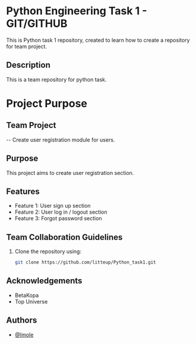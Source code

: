 
# Python Engineering Task 1 - GIT/GITHUB

This is Python task 1 repository, created to learn how to create a repository for team project.




## Description
This is a team repository for python task.
# Project Purpose
## Team Project
-- Create user registration module for users.

## Purpose
This project aims to create user registration section.  

## Features
- Feature 1: User sign up section
- Feature 2: User log in / logout section
- Feature 3: Forgot password  section

## Team Collaboration Guidelines
1. Clone the repository using:
   ```bash
   git clone https://github.com/litteup/Python_task1.git
## Acknowledgements

 - BetaKopa
 - Top Universe

## Authors

- [@Imole](https://github.com/litteup)


